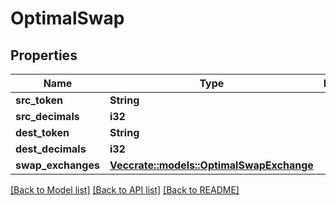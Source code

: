 # OptimalSwap

## Properties

Name | Type | Description | Notes
------------ | ------------- | ------------- | -------------
**src_token** | **String** |  | 
**src_decimals** | **i32** |  | 
**dest_token** | **String** |  | 
**dest_decimals** | **i32** |  | 
**swap_exchanges** | [**Vec<crate::models::OptimalSwapExchange>**](OptimalSwapExchange.md) |  | 

[[Back to Model list]](../README.md#documentation-for-models) [[Back to API list]](../README.md#documentation-for-api-endpoints) [[Back to README]](../README.md)


